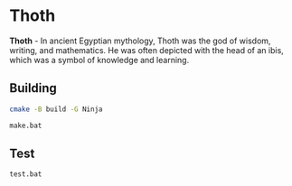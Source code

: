 # Thoth
**Thoth** - In ancient Egyptian mythology, Thoth was the god of wisdom, writing, and mathematics. He was often depicted with the head of an ibis, which was a symbol of knowledge and learning.

## Building
```bash
cmake -B build -G Ninja

make.bat
```

## Test
```bash
test.bat
```